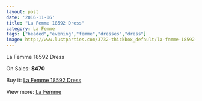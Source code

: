 ```yaml
---
layout: post
date: '2016-11-06'
title: "La Femme 18592 Dress"
category: La Femme
tags: ["beaded","evening","femme","dresses","dress"]
image: http://www.lustparties.com/3732-thickbox_default/la-femme-18592-dress.jpg
---
```

La Femme 18592 Dress

On Sales: **$470**
<a href="https://www.lustparties.com/en/la-femme/1238-la-femme-18592-dress.html"><amp-img layout="responsive" width="600" height="600" src="//www.lustparties.com/3732-thickbox_default/la-femme-18592-dress.jpg" alt="La Femme 18592 Dress 0" /></a>
<a href="https://www.lustparties.com/en/la-femme/1238-la-femme-18592-dress.html"><amp-img layout="responsive" width="600" height="600" src="//www.lustparties.com/3733-thickbox_default/la-femme-18592-dress.jpg" alt="La Femme 18592 Dress 1" /></a>

Buy it: [La Femme 18592 Dress](https://www.lustparties.com/en/la-femme/1238-la-femme-18592-dress.html "La Femme 18592 Dress")

View more: [La Femme](https://www.lustparties.com/en/4-la-femme "La Femme")